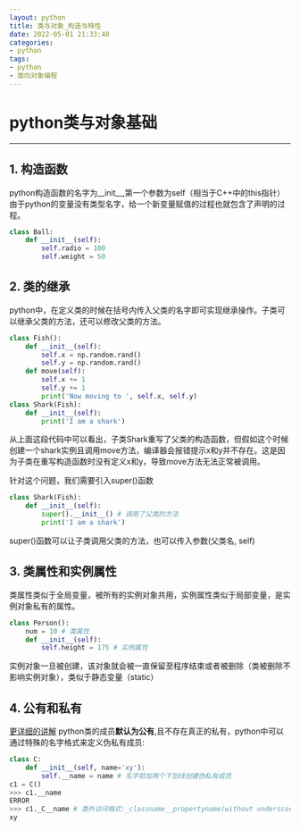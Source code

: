 ```yaml
---
layout: python
title: 类与对象_构造与特性
date: 2022-05-01 21:33:40
categories: 
- python
tags: 
- python
- 面向对象编程
---
```

# python类与对象基础
---
<!--more-->
## 1. 构造函数
python构造函数的名字为__init__,第一个参数为self（相当于C++中的this指针）
由于python的变量没有类型名字，给一个新变量赋值的过程也就包含了声明的过程。
```python
class Ball:
    def __init__(self):
        self.radio = 100
        self.weight = 50
```
## 2. 类的继承
python中，在定义类的时候在括号内传入父类的名字即可实现继承操作。子类可以继承父类的方法，还可以修改父类的方法。
```python
class Fish():
    def __init__(self):
        self.x = np.random.rand()
        self.y = np.random.rand()
    def move(self):
        self.x += 1
        self.y += 1
        print('Now moving to ', self.x, self.y)
class Shark(Fish):
    def __init__(self):
        print('I am a shark')
```

从上面这段代码中可以看出，子类Shark重写了父类的构造函数，但假如这个时候创建一个shark实例且调用move方法，编译器会报错提示x和y并不存在。这是因为子类在重写构造函数时没有定义x和y，导致move方法无法正常被调用。

针对这个问题，我们需要引入super()函数
```python
class Shark(Fish):
    def __init__(self):
        super().__init__() # 调用了父类的方法
        print('I am a shark')
```
super()函数可以让子类调用父类的方法，也可以传入参数(父类名, self)

## 3. 类属性和实例属性
类属性类似于全局变量，被所有的实例对象共用，实例属性类似于局部变量，是实例对象私有的属性。
```python
class Person():
    num = 10 # 类属性
    def __init__(self):
        self.height = 175 # 实例属性
```
实例对象一旦被创建，该对象就会被一直保留至程序结束或者被删除（类被删除不影响实例对象），类似于静态变量（static）

## 4. 公有和私有
[更详细的讲解](https://www.geeksforgeeks.org/name-mangling-in-python/)
python类的成员**默认为公有**,且不存在真正的私有，python中可以通过特殊的名字格式来定义伪私有成员:
```python
class C:
    def __init__(self, name='xy'):
        self.__name = name # 名字前加两个下划线创建伪私有成员
c1 = C()
>>> c1.__name
ERROR
>>> c1._C__name # 类外访问格式:_classname__propertyname(without underscore)
xy

```